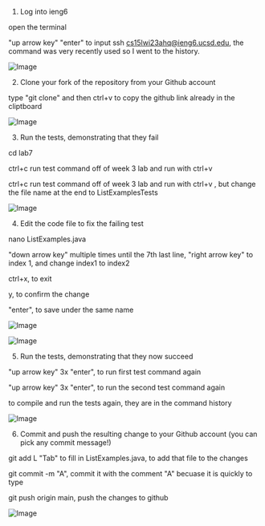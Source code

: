 1. Log into ieng6

open the terminal

"up arrow key" "enter" to input ssh cs15lwi23ahq@ieng6.ucsd.edu, the command was very recently used so I went to the history.

![Image](https://jjlenox.github.io/cse15l-lab-reports/Screenshot%202023-02-27%20at%2010.29.39%20PM.png)
  
2. Clone your fork of the repository from your Github account
 
type "git clone" and then ctrl+v to copy the github link already in the cliptboard

![Image](https://jjlenox.github.io/cse15l-lab-reports/Screenshot%202023-02-27%20at%2011.31.48%20PM.png)

3. Run the tests, demonstrating that they fail

cd lab7
  
ctrl+c run test command off of week 3 lab and run with ctrl+v <enter>
  
ctrl+c run test command off of week 3 lab and run with ctrl+v <enter>, but change the file name at the end to ListExamplesTests
  
![Image](https://jjlenox.github.io/cse15l-lab-reports/Screenshot%202023-02-27%20at%2011.10.23%20PM.png) 
 
4. Edit the code file to fix the failing test

nano ListExamples.java
  
"down arrow key" multiple times until the 7th last line, "right arrow key" to index 1, and change index1 to index2
  
ctrl+x, to exit
  
y, to confirm the change
  
"enter", to save under the same name
  
![Image](https://jjlenox.github.io/cse15l-lab-reports/Screenshot%202023-02-27%20at%2011.21.06%20PM.png) 
  
![Image](https://jjlenox.github.io/cse15l-lab-reports/Screenshot%202023-02-27%20at%2011.21.23%20PM.png) 
  
5. Run the tests, demonstrating that they now succeed
  
"up arrow key" 3x "enter", to run first test command again
  
"up arrow key" 3x "enter", to run the second test command again
  
to compile and run the tests again, they are in the command history
  
![Image](https://jjlenox.github.io/cse15l-lab-reports/Screenshot%202023-02-27%20at%2011.21.39%20PM.png) 
  
6. Commit and push the resulting change to your Github account (you can pick any commit message!)

git add L "Tab" to fill in ListExamples.java, to add that file to the changes
  
git commit -m "A", commit it with the comment "A" becuase it is quickly to type
  
git push origin main, push the changes to github
  
![Image](https://jjlenox.github.io/cse15l-lab-reports/Screenshot%202023-02-27%20at%2011.24.24%20PM.png) 
